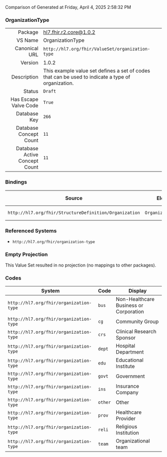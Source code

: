Comparison of 
Generated at Friday, April 4, 2025 2:58:32 PM

### OrganizationType

|      |     |
| ---: | --- |
| Package | hl7.fhir.r2.core@1.0.2 |
| VS Name | OrganizationType |
| Canonical URL | `http://hl7.org/fhir/ValueSet/organization-type` |
| Version | 1.0.2 |
| Description | This example value set defines a set of codes that can be used to indicate a type of organization. |
| Status | `Draft` |
| Has Escape Valve Code | `True` |
| Database Key | `266` |
| Database Concept Count | `11` |
| Database Active Concept Count | `11` |
### Bindings

| Source | Element | Binding | Strength | Element Short |
| ------ | ------- | ------- | -------- | ------------- |
| `http://hl7.org/fhir/StructureDefinition/Organization` | `Organization.type` | `http://hl7.org/fhir/ValueSet/organization-type` | `Example` | Kind of organization |

### Referenced Systems

* `http://hl7.org/fhir/organization-type`
### Empty Projection

This Value Set resulted in no projection (no mappings to other packages).

### Codes

| System | Code | Display |
| ------ | ---- | ------- |
| `http://hl7.org/fhir/organization-type` | `bus` | Non-Healthcare Business or Corporation |
| `http://hl7.org/fhir/organization-type` | `cg` | Community Group |
| `http://hl7.org/fhir/organization-type` | `crs` | Clinical Research Sponsor |
| `http://hl7.org/fhir/organization-type` | `dept` | Hospital Department |
| `http://hl7.org/fhir/organization-type` | `edu` | Educational Institute |
| `http://hl7.org/fhir/organization-type` | `govt` | Government |
| `http://hl7.org/fhir/organization-type` | `ins` | Insurance Company |
| `http://hl7.org/fhir/organization-type` | `other` | Other |
| `http://hl7.org/fhir/organization-type` | `prov` | Healthcare Provider |
| `http://hl7.org/fhir/organization-type` | `reli` | Religious Institution |
| `http://hl7.org/fhir/organization-type` | `team` | Organizational team |
